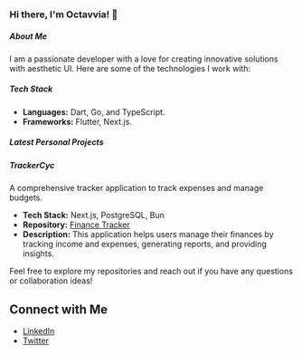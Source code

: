 ### Hi there, I'm Octavvia! 👋

##### About Me
I am a passionate developer with a love for creating innovative solutions with aesthetic UI. Here are some of the technologies I work with:

##### Tech Stack
- **Languages:** Dart, Go, and TypeScript.
- **Frameworks:** Flutter, Next.js.

##### Latest Personal Projects

##### TrackerCyc
A comprehensive tracker application to track expenses and manage budgets.

- **Tech Stack:** Next.js, PostgreSQL, Bun
- **Repository:** [Finance Tracker](https://github.com/octavvia/finance-tracker)
- **Description:** This application helps users manage their finances by tracking income and expenses, generating reports, and providing insights.

<!-- ### 2. Personal Blog
A blog platform to share my thoughts on various topics including technology and programming.

- **Tech Stack:** Next.js, MongoDB
- **Repository:** [Personal Blog](https://github.com/octavvia/personal-blog)
- **Description:** A fully-featured blog platform with support for Markdown, commenting, and user authentication.

### 3. Task Manager
A simple task management application to keep track of daily tasks and projects.

- **Tech Stack:** React, Node.js, Express, MongoDB
- **Repository:** [Task Manager](https://github.com/octavvia/task-manager)
- **Description:** A user-friendly task manager with features like task creation, editing, deletion, and prioritization. -->

Feel free to explore my repositories and reach out if you have any questions or collaboration ideas!

## Connect with Me
- [LinkedIn](https://www.linkedin.com/in/octavvia/)
- [Twitter](https://twitter.com/78vip)
